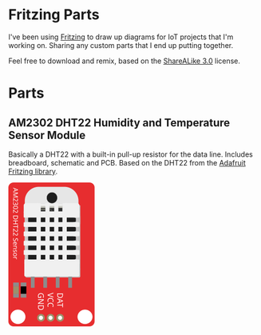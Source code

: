 # Fritzing Parts

I've been using [Fritzing](http://fritzing.org) to draw up diagrams for IoT projects that I'm working on. Sharing any custom parts that I end up putting together.

Feel free to download and remix, based on the [ShareALike 3.0](LICENSE.txt) license.

# Parts
## AM2302 DHT22 Humidity and Temperature Sensor Module
Basically a DHT22 with a built-in pull-up resistor for the data line. Includes breadboard, schematic and PCB. Based on the DHT22 from the [Adafruit Fritzing library](https://github.com/adafruit/Fritzing-Library).

![AM2302](AM2302-DHT22-module/AM2302-DHT22-breadboard.svg)